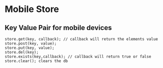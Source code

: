 
Mobile Store
=========

Key Value Pair for mobile devices
-----------------------------------------------------------------

    store.get(key, callback); // callback will return the elements value 
    store.post(key, value);    
    store.put(key, value);
    store.del(key);
    store.exists(key,callback); // callback will return true or false
    store.clear(); clears the db